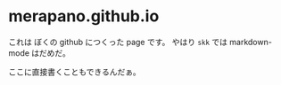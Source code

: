# merapano.github.io

これは
ぼくの github につくった
page です。
やはり
`skk` では markdown-mode
はだめだ。

ここに直接書くこともできるんだぁ。


